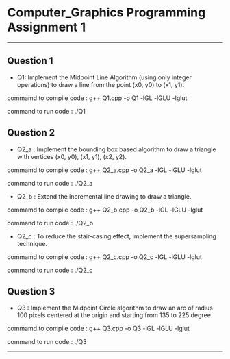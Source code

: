 # Computer_Graphics Programming Assignment 1


---------------------------------------------------------------------------------------------------------------

## Question 1

- Q1: Implement the Midpoint Line Algorithm (using only integer operations) to draw a line from the point
(x0, y0) to (x1, y1).

commamd to compile code : g++ Q1.cpp -o Q1 -lGL -lGLU -lglut

command to run code : ./Q1


## Question 2

- Q2_a : Implement the bounding box based algorithm to draw a triangle with vertices (x0, y0), (x1, y1), (x2, y2).
 
commamd to compile code : g++ Q2_a.cpp -o Q2_a -lGL -lGLU -lglut

command to run code : ./Q2_a

- Q2_b : Extend the incremental line drawing to draw a triangle.
 
commamd to compile code : g++ Q2_b.cpp -o Q2_b -lGL -lGLU -lglut

command to run code : ./Q2_b

- Q2_c : To reduce the stair-casing effect, implement the supersampling technique.

commamd to compile code : g++ Q2_c.cpp -o Q2_c -lGL -lGLU -lglut

command to run code : ./Q2_c

## Question 3

- Q3 : Implement the Midpoint Circle algorithm to draw an arc of radius 100 pixels centered at the origin and starting from 135 to 225 degree.

commamd to compile code : g++ Q3.cpp -o Q3 -lGL -lGLU -lglut

command to run code : ./Q3

---------------------------------------------------------------------------------------------------------------------------------------------------
